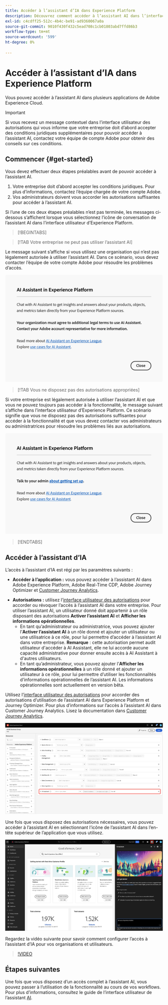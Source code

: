 ```yaml
---
title: Accéder à l’assistant d’IA dans Experience Platform
description: Découvrez comment accéder à l’assistant AI dans l’interface utilisateur d’Experience Cloud.
exl-id: c4cdff25-512c-4b4c-be91-ad9360067a0a
source-git-commit: 9010f430f432c5ead708c1cb01803abd7ffd86b3
workflow-type: tm+mt
source-wordcount: '599'
ht-degree: 0%

---
```


# Accéder à l’assistant d’IA dans Experience Platform

Vous pouvez accéder à l’assistant AI dans plusieurs applications de Adobe Experience Cloud.

>[!IMPORTANT]
>
>Si vous recevez un message contextuel dans l’interface utilisateur des autorisations qui vous informe que votre entreprise doit d’abord accepter des conditions juridiques supplémentaires pour pouvoir accéder à l’assistant AI, contactez votre équipe de compte Adobe pour obtenir des conseils sur ces conditions.

## Commencer {#get-started}

Vous devez effectuer deux étapes préalables avant de pouvoir accéder à l’assistant AI.

1. Votre entreprise doit d’abord accepter les conditions juridiques. Pour plus d’informations, contactez l’équipe chargée de votre compte Adobe.
2. Vos administrateurs doivent vous accorder les autorisations suffisantes pour accéder à l’assistant AI.

Si l’une de ces deux étapes préalables n’est pas terminée, les messages ci-dessous s’affichent lorsque vous sélectionnez l’icône de conversation de l’assistant AI dans l’interface utilisateur d’Experience Platform.

>[!BEGINTABS]

>[!TAB Votre entreprise ne peut pas utiliser l’assistant AI]

Le message suivant s’affiche si vous utilisez une organisation qui n’est pas légalement autorisée à utiliser l’assistant AI. Dans ce scénario, vous devez contacter l’équipe de votre compte Adobe pour résoudre les problèmes d’accès.

![Message contextuel qui s’affiche dans l’interface utilisateur d’Experience Platform si l’entreprise ne peut pas utiliser l’assistant AI.](./images/access/modal-one.png)

>[!TAB Vous ne disposez pas des autorisations appropriées]

Si votre entreprise est légalement autorisée à utiliser l’assistant AI et que vous ne pouvez toujours pas accéder à la fonctionnalité, le message suivant s’affiche dans l’interface utilisateur d’Experience Platform. Ce scénario signifie que vous ne disposez pas des autorisations suffisantes pour accéder à la fonctionnalité et que vous devez contacter vos administrateurs ou administratrices pour résoudre les problèmes liés aux autorisations.

![Message contextuel qui s’affiche sur l’interface utilisateur d’Experience Platform si vous ne disposez pas des autorisations nécessaires pour l’assistant AI.](./images/access/modal-two.png)

>[!ENDTABS]

## Accéder à l’assistant d’IA

L’accès à l’assistant d’IA est régi par les paramètres suivants :

* **Accéder à l’application :** vous pouvez accéder à l’assistant AI dans Adobe Experience Platform, Adobe Real-Time CDP, Adobe Journey Optimizer et [Customer Journey Analytics](https://experienceleague.adobe.com/en/docs/analytics-platform/using/ai-assistant).
<!-- * **Contractual access:** Your company must agree to certain [!DNL GenAI]-related legal terms before your organization can use AI Assistant. Contact your organization's administrator or your Adobe Account Team if you are not able to access AI Assistant.  -->
* **Autorisations :** utilisez l’[interface utilisateur des autorisations](../access-control/abac/ui/permissions.md) pour accorder ou révoquer l’accès à l’assistant AI dans votre entreprise. Pour utiliser l’assistant AI, un utilisateur donné doit appartenir à un rôle disposant des autorisations **Activer l’assistant AI** et **Afficher les informations opérationnelles**.
   * En tant qu’administrateur ou administratrice, vous pouvez ajouter l’**Activer l’assistant AI** à un rôle donné et ajouter un utilisateur ou une utilisatrice à ce rôle, pour lui permettre d’accéder à l’assistant AI dans votre entreprise. **Remarque** : cette autorisation permet audit utilisateur d&#39;accéder à AI Assistant, elle ne lui accorde aucune capacité administrative pour donner ensuite accès à AI Assistant à d&#39;autres utilisateurs.
   * En tant qu’administrateur, vous pouvez ajouter l’**Afficher les informations opérationnelles** à un rôle donné et ajouter un utilisateur à ce rôle, pour lui permettre d’utiliser les fonctionnalités d’informations opérationnelles de l’assistant AI. Les informations opérationnelles sont actuellement en version bêta.

Utilisez l’[interface utilisateur des autorisations](../access-control/abac/ui/roles.md) pour accorder des autorisations d’utilisation de l’assistant AI dans Experience Platform et Journey Optimizer. Pour plus d’informations sur l’accès à l’assistant AI dans Customer Journey Analytics. Lisez la documentation dans [Customer Journey Analytics](https://experienceleague.adobe.com/en/docs/analytics-platform/using/ai-assistant).

![Page de l’interface utilisateur des autorisations avec les autorisations Activer l’assistant AI et Afficher les informations opérationnelles incluses dans un rôle donné.](./images/access/access-permissions.png)

Une fois que vous disposez des autorisations nécessaires, vous pouvez accéder à l’assistant AI en sélectionnant l’icône de l’assistant AI dans l’en-tête supérieur de l’application que vous utilisez.

![Assistant AI avec première expérience utilisateur.](./images/access/access-home.png)

Regardez la vidéo suivante pour savoir comment configurer l’accès à l’assistant d’IA pour vos organisations et utilisateurs.

>[!VIDEO](https://video.tv.adobe.com/v/3436470/?learn=on)

## Étapes suivantes

Une fois que vous disposez d’un accès complet à l’assistant AI, vous pouvez passer à l’utilisation de la fonctionnalité au cours de vos workflows. Pour plus d’informations, consultez le guide de l’interface utilisateur de l’assistant [AI](./ui-guide.md).
